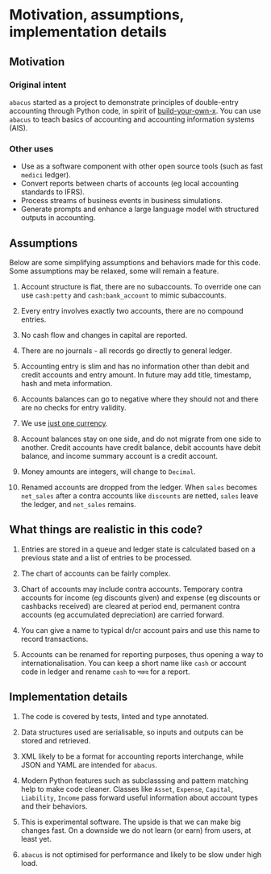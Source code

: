 # Motivation, assumptions, implementation details

## Motivation

### Original intent

`abacus` started as a project to demonstrate principles of double-entry accounting
through Python code, in spirit of [build-your-own-x](https://github.com/codecrafters-io/build-your-own-x).
You can use `abacus` to teach basics of accounting and accounting information systems (AIS).

### Other uses

- Use as a software component with other open source tools (such as fast `medici` ledger).
- Convert reports between charts of accounts (eg local accounting standards to IFRS).
- Process streams of business events in business simulations.
- Generate prompts and enhance a large language model with structured outputs in accounting.

## Assumptions

Below are some simplifying assumptions and behaviors made for this code.
Some assumptions may be relaxed, some will remain a feature.

1. Account structure is flat, there are no subaccounts. To override one can use `cash:petty` and `cash:bank_account` to mimic subaccounts.

2. Every entry involves exactly two accounts, there are no compound entries.

3. No cash flow and changes in capital are reported.

4. There are no journals - all records go directly to general ledger.

5. Accounting entry is slim and has no information other than debit and credit accounts
   and entry amount. In future may add title, timestamp, hash and meta information.

6. Accounts balances can go to negative where they should not and there are no checks for entry validity.

7. We use [just one currency](https://www.mscs.dal.ca/~selinger/accounting/).

8. Account balances stay on one side, and do not migrate from one side to another.
   Credit accounts have credit balance, debit accounts have debit balance,
   and income summary account is a credit account.

9. Money amounts are integers, will change to `Decimal`.

10. Renamed accounts are dropped from the ledger. When `sales` becomes `net_sales`
    after a contra accounts like `discounts` are netted, `sales` leave the ledger,
    and `net_sales` remains.

## What things are realistic in this code?

1. Entries are stored in a queue and ledger state is calculated
   based on a previous state and a list of entries to be processed.

2. The chart of accounts can be fairly complex.

3. Chart of accounts may include contra accounts. Temporary contra accounts
   for income (eg discounts given) and expense (eg discounts or cashbacks received)
   are cleared at period end, permanent contra accounts
   (eg accumulated depreciation) are carried forward.

4. You can give a name to typical dr/cr account pairs and use this name to record transactions.

5. Accounts can be renamed for reporting purposes, thus opening a way to internationalisation.
   You can keep a short name like `cash` or account code in ledger and rename `cash` to `नकद` for a report.

## Implementation details

1. The code is covered by tests, linted and type annotated.

2. Data structures used are serialisable, so inputs and outputs can be stored and retrieved.

3. XML likely to be a format for accounting reports interchange, while JSON and YAML are intended for `abacus`.

4. Modern Python features such as subclasssing and pattern matching help to make code cleaner.
   Classes like `Asset`, `Expense`, `Capital`, `Liability`, `Income` pass forward useful information about account types and their behaviors.

5. This is experimental software. The upside is that we can make big changes fast. On a downside we do not learn (or earn) from users, at least yet.

6. `abacus` is not optimised for performance and likely to be slow under high load.